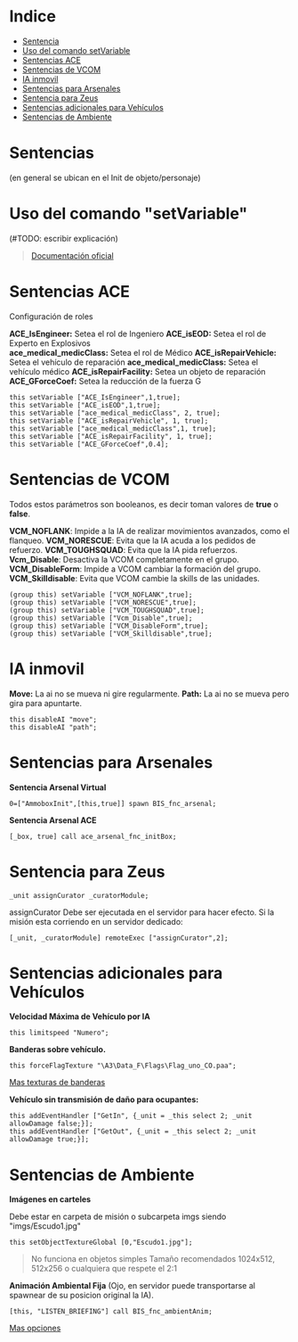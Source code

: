 # Indice

- [Sentencia](#sentencias)
- [Uso del comando setVariable](#uso-del-comando-"setVariable")
- [Sentencias ACE](#Sentencias-ACE)
- [Sentencias de VCOM](#Sentencias-de-VCOM)
- [IA inmovil](#IA-inmovil)
- [Sentencias para Arsenales](#Sentencias-para-Arsenales)
- [Sentencia para Zeus](#Sentencia-para-Zeus)
- [Sentencias adicionales para Vehículos](#Sentencias-adicionales-para-Vehículos)
- [Sentencias de Ambiente](#Sentencias-de-Ambiente)

# Sentencias
(en general se ubican en el Init de objeto/personaje)

# Uso del comando "setVariable"
(#TODO: escribir explicación)
> [Documentación oficial](https://community.bistudio.com/wiki/setVariable)

# Sentencias ACE
Configuración de roles

**ACE_IsEngineer:** Setea el rol de Ingeniero 
**ACE_isEOD:** Setea el rol de Experto en Explosivos  
**ace_medical_medicClass:** Setea el rol de  Médico
**ACE_isRepairVehicle:** Setea el vehículo de reparación 
**ace_medical_medicClass:** Setea el vehículo médico
**ACE_isRepairFacility:** Setea un objeto de reparación 
**ACE_GForceCoef:** Setea la reducción de la fuerza G

	this setVariable ["ACE_IsEngineer",1,true];
	this setVariable ["ACE_isEOD",1,true];
	this setVariable ["ace_medical_medicClass", 2, true];
	this setVariable ["ACE_isRepairVehicle", 1, true];
	this setVariable ["ace_medical_medicClass",1, true];
	this setVariable ["ACE_isRepairFacility", 1, true];
	this setVariable ["ACE_GForceCoef",0.4]; 

# Sentencias de VCOM
Todos estos parámetros son booleanos, es decir toman valores de **true** o **false**.
	
  **VCM_NOFLANK**: Impide a la IA de realizar movimientos avanzados, como el flanqueo.
  **VCM_NORESCUE**: Evita que la IA acuda a los pedidos de refuerzo.
  **VCM_TOUGHSQUAD**: Evita que la IA pida refuerzos.
  **Vcm_Disable**: Desactiva la VCOM completamente en el grupo.
  **VCM_DisableForm**: Impide a VCOM cambiar la formación del grupo.
  **VCM_Skilldisable**: Evita que VCOM cambie la skills de las unidades. 
	
	(group this) setVariable ["VCM_NOFLANK",true];
	(group this) setVariable ["VCM_NORESCUE",true];
	(group this) setVariable ["VCM_TOUGHSQUAD",true];
	(group this) setVariable ["Vcm_Disable",true];
	(group this) setVariable ["VCM_DisableForm",true];
	(group this) setVariable ["VCM_Skilldisable",true];

# IA inmovil

**Move:** La ai no se mueva ni gire regularmente.
**Path:** La ai no se mueva pero gira para apuntarte.

	this disableAI "move";
	this disableAI "path";

# Sentencias para Arsenales

 **Sentencia Arsenal Virtual**

	0=["AmmoboxInit",[this,true]] spawn BIS_fnc_arsenal;

**Sentencia Arsenal ACE**

	[_box, true] call ace_arsenal_fnc_initBox;

# Sentencia para Zeus

	_unit assignCurator _curatorModule;

assignCurator Debe ser ejecutada en el servidor para hacer efecto. 
Si la misión esta corriendo en un servidor dedicado:

	[_unit, _curatorModule] remoteExec ["assignCurator",2];

# Sentencias adicionales para Vehículos

**Velocidad Máxima de Vehículo por IA**

	this limitspeed "Numero";


**Banderas sobre vehículo.**

	this forceFlagTexture "\A3\Data_F\Flags\Flag_uno_CO.paa"; 

[Mas texturas de banderas](https://community.bistudio.com/wiki/Flag_Textures)


**Vehículo sin transmisión de daño para ocupantes:**

	this addEventHandler ["GetIn", {_unit = _this select 2; _unit allowDamage false;}]; 
	this addEventHandler ["GetOut", {_unit = _this select 2; _unit allowDamage true;}];



# Sentencias de Ambiente

**Imágenes en carteles**

Debe estar en carpeta de misión o subcarpeta imgs siendo "imgs/Escudo1.jpg"

 
	this setObjectTextureGlobal [0,"Escudo1.jpg"];	
    
   >No funciona en objetos simples
Tamaño recomendados 1024x512, 512x256 o cualquiera que respete el 2:1

**Animación Ambiental Fija** 
(Ojo, en servidor puede transportarse al spawnear de su posicion original la IA).

	[this, "LISTEN_BRIEFING"] call BIS_fnc_ambientAnim;	

[Mas opciones](https://community.bistudio.com/wiki/BIS_fnc_ambientAnim)
